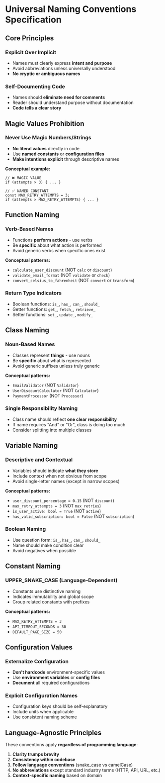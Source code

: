 # Universal Naming Conventions Specification

## Core Principles

### Explicit Over Implicit
- Names must clearly express **intent and purpose**
- Avoid abbreviations unless universally understood
- **No cryptic or ambiguous names**

### Self-Documenting Code
- Names should **eliminate need for comments**
- Reader should understand purpose without documentation
- **Code tells a clear story**

## Magic Values Prohibition

### Never Use Magic Numbers/Strings
- **No literal values** directly in code
- Use **named constants** or **configuration files**
- **Make intentions explicit** through descriptive names

**Conceptual example:**
```
// ❌ MAGIC VALUE
if (attempts > 3) { ... }

// ✅ NAMED CONSTANT
const MAX_RETRY_ATTEMPTS = 3;
if (attempts > MAX_RETRY_ATTEMPTS) { ... }
```

## Function Naming

### Verb-Based Names
- Functions **perform actions** - use verbs
- Be **specific** about what action is performed
- Avoid generic verbs when specific ones exist

**Conceptual patterns:**
- `calculate_user_discount` (NOT `calc` or `discount`)
- `validate_email_format` (NOT `validate` or `check`)
- `convert_celsius_to_fahrenheit` (NOT `convert` or `transform`)

### Return Type Indicators
- Boolean functions: `is_`, `has_`, `can_`, `should_`
- Getter functions: `get_`, `fetch_`, `retrieve_`
- Setter functions: `set_`, `update_`, `modify_`

## Class Naming

### Noun-Based Names
- Classes represent **things** - use nouns
- Be **specific** about what is represented
- Avoid generic suffixes unless truly generic

**Conceptual patterns:**
- `EmailValidator` (NOT `Validator`)
- `UserDiscountCalculator` (NOT `Calculator`)
- `PaymentProcessor` (NOT `Processor`)

### Single Responsibility Naming
- Class name should reflect **one clear responsibility**
- If name requires "And" or "Or", class is doing too much
- Consider splitting into multiple classes

## Variable Naming

### Descriptive and Contextual
- Variables should indicate **what they store**
- Include context when not obvious from scope
- Avoid single-letter names (except in narrow scopes)

**Conceptual patterns:**
- `user_discount_percentage = 0.15` (NOT `discount`)
- `max_retry_attempts = 3` (NOT `max_retries`)
- `is_user_active: bool = True` (NOT `active`)
- `has_valid_subscription: bool = False` (NOT `subscription`)

### Boolean Naming
- Use question form: `is_`, `has_`, `can_`, `should_`
- Name should make condition clear
- Avoid negatives when possible

## Constant Naming

### UPPER_SNAKE_CASE (Language-Dependent)
- Constants use distinctive naming
- Indicates immutability and global scope
- Group related constants with prefixes

**Conceptual patterns:**
- `MAX_RETRY_ATTEMPTS = 3`
- `API_TIMEOUT_SECONDS = 30`
- `DEFAULT_PAGE_SIZE = 50`

## Configuration Values

### Externalize Configuration
- **Don't hardcode** environment-specific values
- Use **environment variables** or **config files**
- **Document** all required configurations

### Explicit Configuration Names
- Configuration keys should be self-explanatory
- Include units when applicable
- Use consistent naming scheme

## Language-Agnostic Principles

These conventions apply **regardless of programming language**:

1. **Clarity trumps brevity**
2. **Consistency within codebase**
3. **Follow language conventions** (snake_case vs camelCase)
4. **No abbreviations** except standard industry terms (HTTP, API, URL, etc.)
5. **Context-specific naming** based on domain
